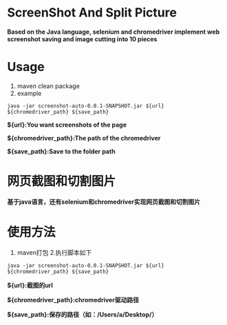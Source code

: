 # ScreenShot And Split Picture
**Based on the Java language, selenium and chromedriver implement web screenshot saving and image cutting into 10 pieces**
# Usage
1. maven clean package
2. example
```shell script
java -jar screenshot-auto-0.0.1-SNAPSHOT.jar ${url} ${chromedriver_path} ${save_path} 
```
**${url}:You want screenshots of the page**

**${chromedriver_path}:The path of the chromedriver**

**${save_path}:Save to the folder path**

# 网页截图和切割图片
**基于java语言，还有selenium和chromedriver实现网页截图和切割图片**
# 使用方法
1. maven打包
2.执行脚本如下
```shell script
java -jar screenshot-auto-0.0.1-SNAPSHOT.jar ${url} ${chromedriver_path} ${save_path} 
```
**${url}:截图的url**

**${chromedriver_path}:chromedriver驱动路径**

**${save_path}:保存的路径（如：/Users/a/Desktop/）**